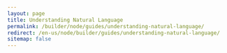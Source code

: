 ```yaml
---
layout: page
title: Understanding Natural Language
permalink: /builder/node/guides/understanding-natural-language/
redirect: /en-us/node/builder/guides/understanding-natural-language/
sitemap: false
---
```

